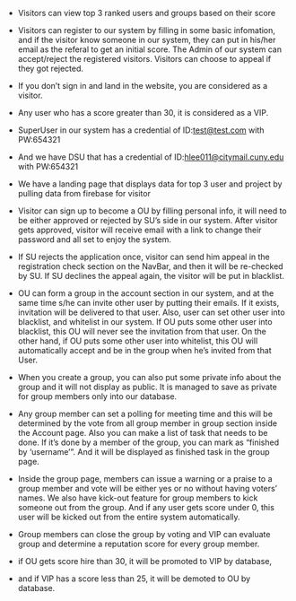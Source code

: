 - Visitors can view top 3 ranked users and groups based on their score

- Visitors can register to our system by filling in some basic infomation, and if the visitor know someone in our system, they can put in his/her email as the referal to get an initial score. The Admin of our system can accept/reject the registered visitors. Visitors can choose to appeal if they got rejected.

-	If you don’t sign in and land in the website, you are considered as a visitor.

-	Any user who has a score greater than 30, it is considered as a VIP. 

-	SuperUser in our system has a credential of ID:test@test.com with PW:654321
-	And we have DSU that has a credential of ID:hlee011@citymail.cuny.edu with PW:654321

-	We have a landing page that displays data for top 3 user and project by pulling data from firebase for visitor 

-	Visitor can sign up to become a OU by filling personal info, it will need to be either approved or rejected by SU’s side in our system. After visitor gets approved, visitor will receive email with a link to change their password and all set to enjoy the system. 

-	If SU rejects the application once, visitor can send him appeal in the registration check section on the NavBar, and then it will be re-checked by SU. If SU declines the appeal again, the visitor will be put in blacklist. 

-	OU can form a group in the account section in our system, and at the same time s/he can invite other user by putting their emails. If it exists, invitation will be delivered to that user. Also, user can set other user into blacklist, and whitelist in our system. If OU puts some other user into blacklist, this OU will never see the invitation from that user. On the other hand, if OU puts some other user into whitelist, this OU will automatically accept and be in the group when he’s invited from that User. 

-	When you create a group, you can also put some private info about the group and it will not display as public. It is managed to save as private for group members only into our database. 

-	Any group member can set a polling for meeting time and this will be determined by the vote from all group member in group section inside the Account page.  Also you can make a list of task that needs to be done. If it’s done by a member of the group, you can mark as “finished by ‘username’”. And it will be displayed as finished task in the group page. 


-	Inside the group page, members can issue a warning or a praise to a group member and vote will be either yes or no without having voters’ names. We also have kick-out feature for group members to kick someone out from the group. And if any user gets score under 0, this user will be kicked out from the entire system automatically. 

- Group members can close the group by voting and VIP can evaluate group and determine a reputation score for every group member. 

- if OU gets score hire than 30, it will be promoted to VIP by database,
- and if VIP has a score less than 25, it will be demoted to OU by database.


